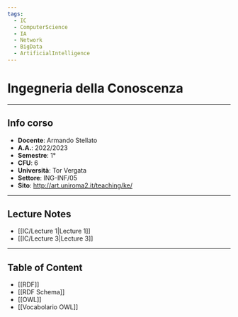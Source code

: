 ```yaml
---
tags:
  - IC
  - ComputerScience
  - IA
  - Network
  - BigData
  - ArtificialIntelligence
---
```

# Ingegneria della Conoscenza
--------------------------
## Info corso
- **Docente**: Armando Stellato
- **A.A.**: 2022/2023
- **Semestre**: 1°
- **CFU**: 6
- **Università**: Tor Vergata
- **Settore**: ING-INF/05
- **Sito**: http://art.uniroma2.it/teaching/ke/

---------------------
## Lecture Notes
- [[IC/Lecture 1|Lecture 1]]
- [[IC/Lecture 3|Lecture 3]]

-----
## Table of Content
- [[RDF]]
- [[RDF Schema]]
- [[OWL]]
- [[Vocabolario OWL]]